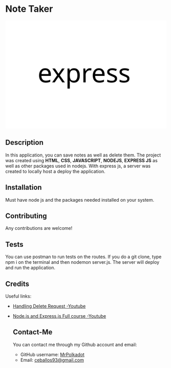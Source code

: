 # Note Taker

![express logo](public/assets/images/express-logo.svg)

<!-- ## Table of Contents

  - [Description](#description)
  - [Installation](#installation)
  - [Contributing](#contributing)
  - [Tests](#tests)
  - [Credits](#credits)
  - [Contact-Me](#contact-me) -->

## Description

In this application, you can save notes as well as delete them. The project was created using **HTML**, **CSS**, **JAVASCRIPT**, **NODEJS**, **EXPRESS JS** as well as other packages used in nodejs. With express js, a server was created to locally host a deploy the application.

## Installation

Must have node js and the packages needed installed on your system.

## Contributing

Any contributions are welcome!

## Tests

You can use postman to run tests on the routes. If you do a git clone, type npm i on the terminal and then nodemon server.js. The server will deploy and run the application.

## Credits

Useful links:

- [Handling Delete Request -Youtube](https://youtu.be/00NNuZHF56A?si=l5cJC1gGSpbF3JgV)
- [Node.js and Express.js Full course -Youtube](https://youtu.be/Oe421EPjeBE?si=N8sgHj4y9XnKzKex)

  ## Contact-Me

  You can contact me through my Github account and email:

  - GitHub username: [MrPolkadot](github.com/MrPolkadot)
  - Email: ceballos93@gmail.com
